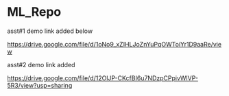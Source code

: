 # ML_Repo

asst#1 demo link added below

https://drive.google.com/file/d/1oNo9_xZIHLJoZnYuPqOWToiYr1D9aaRe/view

asst#2 demo link added

https://drive.google.com/file/d/12OlJP-CKcfBI6u7NDzpCPpivWlVP-5R3/view?usp=sharing